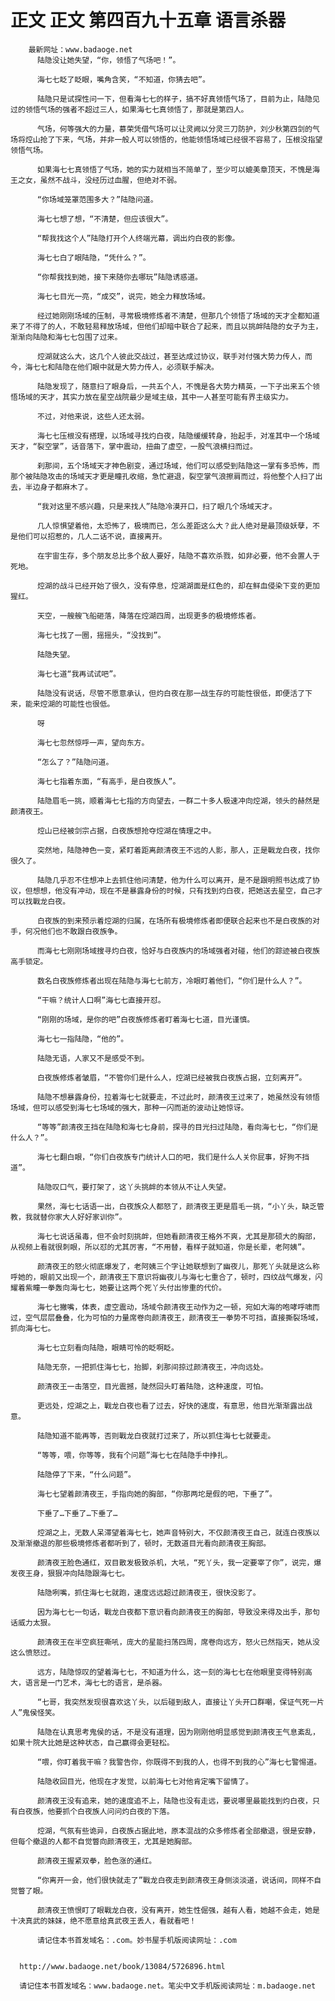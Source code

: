 # 正文 正文 第四百九十五章 语言杀器
        最新网址：www.badaoge.net
          陆隐没让她失望，“你，领悟了气场吧！”。
      
          海七七眨了眨眼，嘴角含笑，“不知道，你猜去吧”。
      
          陆隐只是试探性问一下，但看海七七的样子，搞不好真领悟气场了，目前为止，陆隐见过的领悟气场的强者不超过三人，如果海七七真领悟了，那就是第四人。
      
          气场，何等强大的力量，慕荣凭借气场可以让灵阙以分灵三刀防护，刘少秋第四剑的气场将焢山抢了下来，气场，并非一般人可以领悟的，他能领悟场域已经很不容易了，压根没指望领悟气场。
      
          如果海七七真领悟了气场，她的实力就相当不简单了，至少可以媲美章顶天，不愧是海王之女，虽然不战斗，没经历过血腥，但绝对不弱。
      
          “你场域笼罩范围多大？”陆隐问道。
      
          海七七想了想，“不清楚，但应该很大”。
      
          “帮我找这个人”陆隐打开个人终端光幕，调出灼白夜的影像。
      
          海七七白了眼陆隐，“凭什么？”。
      
          “你帮我找到她，接下来随你去哪玩”陆隐诱惑道。
      
          海七七目光一亮，“成交”，说完，她全力释放场域。
      
          经过她刚刚场域的压制，寻常极境修炼者不清楚，但那几个领悟了场域的天才全都知道来了不得了的人，不敢轻易释放场域，但他们却暗中联合了起来，而且以挑衅陆隐的女子为主，渐渐向陆隐和海七七包围了过来。
      
          焢湖就这么大，这几个人彼此交战过，甚至达成过协议，联手对付强大势力传人，而今，海七七和陆隐在他们眼中就是大势力传人，必须联手解决。
      
          陆隐发现了，随意扫了眼身后，一共五个人，不愧是各大势力精英，一下子出来五个领悟场域的天才，其实力放在星空战院最少是域主级，其中一人甚至可能有界主级实力。
      
          不过，对他来说，这些人还太弱。
      
          海七七压根没有搭理，以场域寻找灼白夜，陆隐缓缓转身，抬起手，对准其中一个场域天才，“裂空掌”，话音落下，掌中震动，扭曲了虚空，一股气浪横扫而过。
      
          刹那间，五个场域天才神色剧变，通过场域，他们可以感受到陆隐这一掌有多恐怖，而那个被陆隐攻击的场域天才更是瞳孔收缩，急忙避退，裂空掌气浪擦肩而过，将他整个人扫了出去，半边身子都麻木了。
      
          “我对这里不感兴趣，只是来找人”陆隐冷漠开口，扫了眼几个场域天才。
      
          几人惊惧望着他，太恐怖了，极境而已，怎么差距这么大？此人绝对是最顶级妖孽，不是他们可以招惹的，几人二话不说，直接离开。
      
          在宇宙生存，多个朋友总比多个敌人要好，陆隐不喜欢杀戮，如非必要，他不会置人于死地。
      
          焢湖的战斗已经开始了很久，没有停息，焢湖湖面是红色的，却在鲜血侵染下变的更加猩红。
      
          天空，一艘艘飞船砸落，降落在焢湖四周，出现更多的极境修炼者。
      
          海七七找了一圈，摇摇头，“没找到”。
      
          陆隐失望。
      
          海七七道“我再试试吧”。
      
          陆隐没有说话，尽管不愿意承认，但灼白夜在那一战生存的可能性很低，即便活了下来，能来焢湖的可能性也很低。
      
          呀
      
          海七七忽然惊呼一声，望向东方。
      
          “怎么了？”陆隐问道。
      
          海七七指着东面，“有高手，是白夜族人”。
      
          陆隐眉毛一挑，顺着海七七指的方向望去，一群二十多人极速冲向焢湖，领头的赫然是颜清夜王。
      
          焢山已经被剑宗占据，白夜族想抢夺焢湖在情理之中。
      
          突然地，陆隐神色一变，紧盯着距离颜清夜王不远的人影，那人，正是戰龙白夜，找你很久了。
      
          陆隐几乎忍不住想冲上去抓住他问清楚，他为什么可以离开，是不是跟明照书达成了协议，但想想，他没有冲动，现在不是暴露身份的时候，只有找到灼白夜，把她送去星空，自己才可以找戰龙白夜。
      
          白夜族的到来预示着焢湖的归属，在场所有极境修炼者即便联合起来也不是白夜族的对手，何况他们也不敢跟白夜族争。
      
          而海七七刚刚场域搜寻灼白夜，恰好与白夜族内的场域强者对碰，他们的踪迹被白夜族高手锁定。
      
          数名白夜族修炼者出现在陆隐与海七七前方，冷眼盯着他们，“你们是什么人？”。
      
          “干嘛？统计人口啊”海七七直接开怼。
      
          “刚刚的场域，是你的吧”白夜族修炼者盯着海七七道，目光谨慎。
      
          海七七一指陆隐，“他的”。
      
          陆隐无语，人家又不是感受不到。
      
          白夜族修炼者皱眉，“不管你们是什么人，焢湖已经被我白夜族占据，立刻离开”。
      
          陆隐不想暴露身份，拉着海七七就要走，不过此时，颜清夜王过来了，她虽然没有领悟场域，但可以感受到海七七场域的强大，那种一闪而逝的波动让她惊讶。
      
          “等等”颜清夜王挡在陆隐和海七七身前，探寻的目光扫过陆隐，看向海七七，“你们是什么人？”。
      
          海七七翻白眼，“你们白夜族专门统计人口的吧，我们是什么人关你屁事，好狗不挡道”。
      
          陆隐叹口气，要打架了，这丫头挑衅的本领从不让人失望。
      
          果然，海七七话语一出，白夜族众人都怒了，颜清夜王更是眉毛一挑，“小丫头，缺乏管教，我就替你家大人好好家训你”。
      
          海七七说话虽毒，但不会时刻挑衅，但她看颜清夜王格外不爽，尤其是那硕大的胸部，从视频上看就很刺眼，所以怼的尤其厉害，“不用替，看样子就知道，你是长辈，老阿姨”。
      
          颜清夜王的怒火彻底爆发了，老阿姨三个字让她联想到了幽夜儿，那死丫头就是这么称呼她的，眼前又出现一个，颜清夜王下意识将幽夜儿与海七七重合了，顿时，四纹战气爆发，闪耀着紫瞳一拳轰向海七七，她要让这两个死丫头付出惨重的代价。
      
          海七七撇嘴，体表，虚空震动，场域令颜清夜王动作为之一顿，宛如大海的咆哮呼啸而过，空气层层叠叠，化为可怕的力量席卷向颜清夜王，颜清夜王一拳势不可挡，直接撕裂场域，抓向海七七。
      
          海七七立刻看向陆隐，眼睛可怜的眨啊眨。
      
          陆隐无奈，一把抓住海七七，抬脚，刹那间掠过颜清夜王，冲向远处。
      
          颜清夜王一击落空，目光震撼，陡然回头盯着陆隐，这种速度，可怕。
      
          更远处，焢湖之上，戰龙白夜也看了过去，好快的速度，有意思，他目光渐渐露出战意。
      
          陆隐知道不能再等，否则戰龙白夜就打过来了，所以抓住海七七就要走。
      
          “等等，喂，你等等，我有个问题”海七七在陆隐手中挣扎。
      
          陆隐停了下来，“什么问题”。
      
          海七七望着颜清夜王，手指向她的胸部，“你那两坨是假的吧，下垂了”。
      
          下垂了…下垂了…下垂了…
      
          焢湖之上，无数人呆滞望着海七七，她声音特别大，不仅颜清夜王自己，就连白夜族以及渐渐撤退的那些极境修炼者都听到了，顿时，无数道目光看向颜清夜王胸部。
      
          颜清夜王脸色通红，双目散发极致杀机，大吼，“死丫头，我一定要宰了你”，说完，爆发夜王身，狠狠冲向陆隐跟海七七。
      
          陆隐咧嘴，抓住海七七就跑，速度远远超过颜清夜王，很快没影了。
      
          因为海七七一句话，戰龙白夜都下意识看向颜清夜王的胸部，导致没来得及出手，那句话威力太狠。
      
          颜清夜王在半空疯狂嘶吼，庞大的星能扫荡四周，席卷向远方，怒火已然指天，她从没这么愤怒过。
      
          远方，陆隐惊叹的望着海七七，不知道为什么，这一刻的海七七在他眼里变得特别高大，语言是一门艺术，海七七的语言，是杀器。
      
          “七哥，我突然发现很喜欢这丫头，以后碰到敌人，直接让丫头开口群嘲，保证气死一片人”鬼侯怪笑。
      
          陆隐在认真思考鬼侯的话，不是没有道理，因为刚刚他明显感觉到颜清夜王气息紊乱，如果十院大比她是这种状态，自己赢得会更轻松。
      
          “喂，你盯着我干嘛？我警告你，你既得不到我的人，也得不到我的心”海七七警惕道。
      
          陆隐收回目光，他现在才发觉，以前海七七对他肯定嘴下留情了。
      
          颜清夜王没有追来，她的速度追不上，陆隐也没有走远，要说哪里最能找到灼白夜，只有白夜族，他要抓个白夜族人问问灼白夜的下落。
      
          焢湖，气氛有些诡异，白夜族占据此地，原本混战的众多修炼者全部撤退，很是安静，但每个撤退的人都不自觉瞥向颜清夜王，尤其是她胸部。
      
          颜清夜王握紧双拳，脸色涨的通红。
      
          “你离开一会，他们很快就走了”戰龙白夜走到颜清夜王身侧淡淡道，说话间，同样不自觉瞥了眼。
      
          颜清夜王愤恨盯了眼戰龙白夜，没有离开，她生性倔强，越有人看，她越不会走，她是十决真武的妹妹，绝不愿意给真武夜王丢人，看就看吧！
      
          请记住本书首发域名：.com。妙书屋手机版阅读网址：.com
      
      
      http://www.badaoge.net/book/13084/5726896.html
      
      请记住本书首发域名：www.badaoge.net。笔尖中文手机版阅读网址：m.badaoge.net